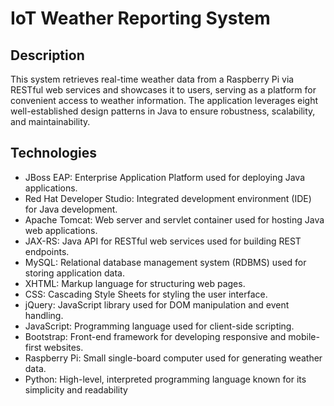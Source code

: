 # IoT Weather Reporting System

## Description

This system retrieves real-time weather data from a Raspberry Pi via RESTful web services and showcases it to users, serving as a platform for convenient access to weather information. The application leverages eight well-established design patterns in Java to ensure robustness, scalability, and maintainability.

## Technologies

- JBoss EAP: Enterprise Application Platform used for deploying Java applications.
- Red Hat Developer Studio: Integrated development environment (IDE) for Java development.
- Apache Tomcat: Web server and servlet container used for hosting Java web applications.
- JAX-RS: Java API for RESTful web services used for building REST endpoints.
- MySQL: Relational database management system (RDBMS) used for storing application data.
- XHTML: Markup language for structuring web pages.
- CSS: Cascading Style Sheets for styling the user interface.
- jQuery: JavaScript library used for DOM manipulation and event handling.
- JavaScript: Programming language used for client-side scripting.
- Bootstrap: Front-end framework for developing responsive and mobile-first websites.
- Raspberry Pi: Small single-board computer used for generating weather data.
- Python: High-level, interpreted programming language known for its simplicity and readability
